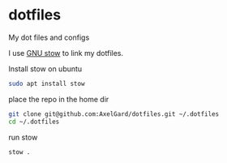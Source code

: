 # dotfiles
My dot files and configs

I use [GNU stow](https://www.gnu.org/software/stow/) to link my dotfiles.

Install stow on ubuntu
```bash
sudo apt install stow
```

place the repo in the home dir 
```bash
git clone git@github.com:AxelGard/dotfiles.git ~/.dotfiles
cd ~/.dotfiles
```

run stow 
```bash
stow .
```